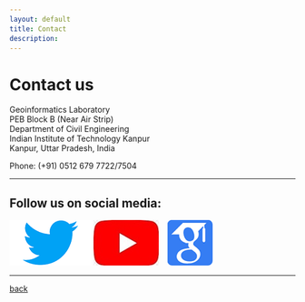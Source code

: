 ```yaml
---
layout: default
title: Contact
description:
---
```


# Contact us <br>
Geoinformatics Laboratory <br>
PEB Block B (Near Air Strip)<br>
Department of Civil Engineering<br>
Indian Institute of Technology Kanpur<br>
Kanpur, Uttar Pradesh, India<br>

Phone: (+91) 0512 679 7722/7504

* * *
## Follow us on social media:
[![image1](/assets/img/twitter.png)](https://twitter.com/GI_IITK)
[![image2](/assets/img/youtube.png)](https://www.youtube.com/channel/UCrksOY9YCPSOKnsR_viVokg)
&ensp;
[![image3](/assets/img/google_scholar.png)](https://scholar.google.com/citations?hl=en&user=n1U-zvkAAAAJ)
* * *
[back](./)
